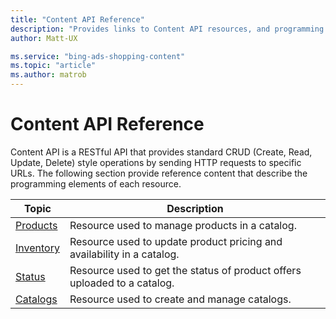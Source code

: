 ```yaml
---
title: "Content API Reference"
description: "Provides links to Content API resources, and programming elements of each of the Content API."
author: Matt-UX

ms.service: "bing-ads-shopping-content"
ms.topic: "article"
ms.author: matrob
---
```


# Content API Reference

Content API is a RESTful API that provides standard CRUD (Create, Read, Update, Delete) style operations by sending HTTP requests to specific URLs. The following section provide reference content that describe the programming elements of each resource.

|Topic|Description|
|---------|---------------
|[Products](products-resource.md)|Resource used to manage products in a catalog.
|[Inventory](inventory-resource.md)|Resource used to update product pricing and availability in a catalog.
|[Status](status-resource.md)|Resource used to get the status of product offers uploaded to a catalog.
|[Catalogs](catalogs-resource.md)|Resource used to create and manage catalogs.
